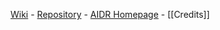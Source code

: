 [Wiki](Home) - [Repository](https://github.com/qcri-social/AIDR) - [AIDR Homepage](http://aidr.qcri.org/) - [[Credits]]